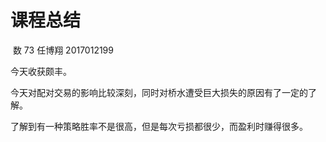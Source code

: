 # 									课程总结

​																	数 73  任博翔    2017012199

今天收获颇丰。

今天对配对交易的影响比较深刻，同时对桥水遭受巨大损失的原因有了一定的了解。

了解到有一种策略胜率不是很高，但是每次亏损都很少，而盈利时赚得很多。